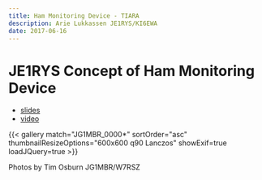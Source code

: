 ```yaml
---
title: Ham Monitoring Device - TIARA
description: Arie Lukkassen JE1RYS/KI6EWA
date: 2017-06-16
---
```



# JE1RYS Concept of Ham Monitoring Device

* [slides]("JE1RYS-Concept-of-ham-monitoring-device-TIARA-AL.pdf")
* [video](https://www.youtube.com/watch?v=eyAFPTa5-Q4)

{{< gallery match="JG1MBR_0000*" sortOrder="asc" thumbnailResizeOptions="600x600 q90 Lanczos" showExif=true loadJQuery=true >}}

Photos by Tim Osburn JG1MBR/W7RSZ
